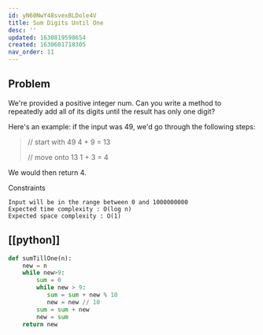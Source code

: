 ```yaml
---
id: yN60NwY48svexBLDole4V
title: Sum Digits Until One
desc: ''
updated: 1630819598654
created: 1630601718305
nav_order: 11
---
```


## Problem

We're provided a positive integer num. Can you write a method to repeatedly add all of its digits until the result has only one digit?

Here's an example: if the input was 49, we'd go through the following steps:

> // start with 49
> 4 + 9 = 13
>
> // move onto 13
> 1 + 3 = 4

We would then return 4.

Constraints

    Input will be in the range between 0 and 1000000000
    Expected time complexity : O(log n)
    Expected space complexity : O(1)



## [[python]]

```python
def sumTillOne(n):
    new = n
    while new>9:
        sum = 0
        while new > 9:
           sum = sum + new % 10
           new = new // 10
        sum = sum + new
        new = sum
    return new
```